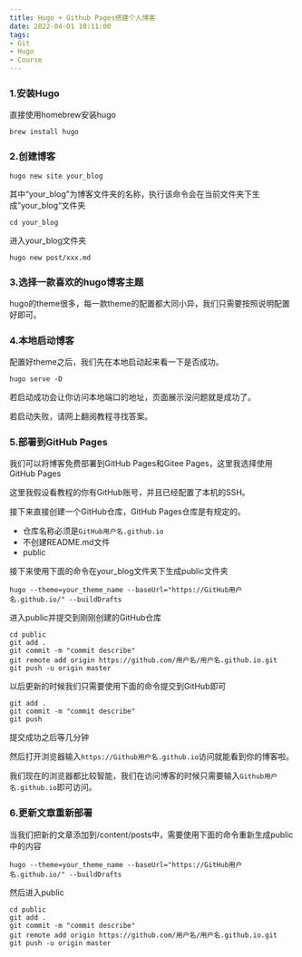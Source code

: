 ```yaml
---
title: Hugo + Github Pages搭建个人博客
date: 2022-04-01 10:11:00
tags: 
- Git
- Hugo
- Course
---
```




### 1.安装Hugo

直接使用homebrew安装hugo

```shell
brew install hugo
```

### 2.创建博客

```shell
hugo new site your_blog
```

其中“your_blog”为博客文件夹的名称，执行该命令会在当前文件夹下生成”your_blog“文件夹

````shell
cd your_blog
````

进入your_blog文件夹

```shell
hugo new post/xxx.md
```

### 3.选择一款喜欢的hugo博客主题

hugo的theme很多，每一款theme的配置都大同小异，我们只需要按照说明配置好即可。

### 4.本地启动博客



配置好theme之后，我们先在本地启动起来看一下是否成功。

```shell
hugo serve -D
```

若启动成功会让你访问本地端口的地址，页面展示没问题就是成功了。

若启动失败，请网上翻阅教程寻找答案。

### 5.部署到GitHub Pages

我们可以将博客免费部署到GitHub Pages和Gitee Pages，这里我选择使用GitHub Pages

这里我假设看教程的你有GitHub账号，并且已经配置了本机的SSH。

接下来直接创建一个GitHub仓库，GitHub Pages仓库是有规定的。

* 仓库名称必须是`GitHub用户名.github.io`
* 不创建README.md文件
* public

接下来使用下面的命令在your_blog文件夹下生成public文件夹

```shell
hugo --theme=your_theme_name --baseUrl="https://GitHub用户名.github.io/" --buildDrafts
```

进入public并提交到刚刚创建的GitHub仓库

```shell
cd public
git add .
git commit -m "commit describe"
git remote add origin https://github.com/用户名/用户名.github.io.git
git push -u origin master
```

以后更新的时候我们只需要使用下面的命令提交到GitHub即可

```shell
git add .
git commit -m "commit describe"
git push
```

提交成功之后等几分钟

然后打开浏览器输入`https://Github用户名.github.io`访问就能看到你的博客啦。

我们现在的浏览器都比较智能，我们在访问博客的时候只需要输入`Github用户名.github.io`即可访问。

### 6.更新文章重新部署

当我们把新的文章添加到/content/posts中，需要使用下面的命令重新生成public中的内容

```shell
hugo --theme=your_theme_name --baseUrl="https://GitHub用户名.github.io/" --buildDrafts
```

然后进入public

```shell
cd public
git add .
git commit -m "commit describe"
git remote add origin https://github.com/用户名/用户名.github.io.git
git push -u origin master
```

